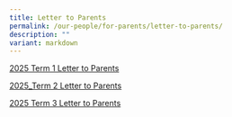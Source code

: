 ```yaml
---
title: Letter to Parents
permalink: /our-people/for-parents/letter-to-parents/
description: ""
variant: markdown
---
```

[2025 Term 1 Letter to Parents](https://drive.google.com/drive/folders/1xhhB1-q68Ny63E9XTnttuRTIzUIDuAuo?usp=sharing)

[2025_Term 2 Letter to Parents](https://drive.google.com/drive/folders/1IYg19iQ0GJdnDTThYNsVvd9dPIZDJaVZ?usp=drive_link)

[2025 Term 3 Letter to Parents](https://drive.google.com/drive/folders/17nxLf2DQsrOz_J77BjyJt21LQA6mzvGd?usp=sharing)
